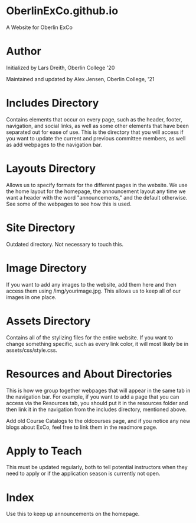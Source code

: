 # OberlinExCo.github.io
A Website for Oberlin ExCo

# Author
Initialized by Lars Dreith, Oberlin College '20

Maintained and updated by Alex Jensen, Oberlin College, '21

# Includes Directory
Contains elements that occur on every page, such as the header, footer, navigation, and social links, as well as some other elements that have been separated out for ease of use. This is the directory that you will access if you want to update the current and previous committee members, as well as add webpages to the navigation bar.

# Layouts Directory
Allows us to specify formats for the different pages in the website. We use the home layout for the homepage, the announcement layout any time we want a header with the word "announcements," and the default otherwise. See some of the webpages to see how this is used.

# Site Directory
Outdated directory. Not necessary to touch this.

# Image Directory
If you want to add any images to the website, add them here and then access them using /img/yourimage.jpg. This allows us to keep all of our images in one place.

# Assets Directory
Contains all of the stylizing files for the entire website. If you want to change something specific, such as every link color, it will most likely be in assets/css/style.css.

# Resources and About Directories
This is how we group together webpages that will appear in the same tab in the navigation bar. For example, if you want to add a page that you can access via the Resources tab, you should put it in the resources folder and then link it in the navigation from the includes directory, mentioned above.

Add old Course Catalogs to the oldcourses page, and if you notice any new blogs about ExCo, feel free to link them in the readmore page.

# Apply to Teach
This must be updated regularly, both to tell potential instructors when they need to apply or if the application season is currently not open.

# Index
Use this to keep up announcements on the homepage.

